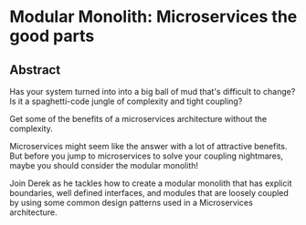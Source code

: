 # Modular Monolith: Microservices the good parts

## Abstract

Has your system turned into into a big ball of mud that's difficult to change? Is it a spaghetti-code jungle
of complexity and tight coupling? 

Get some of the benefits of a microservices architecture without the complexity.

Microservices might seem like the answer with a lot of attractive benefits. But before you jump to 
microservices to solve your coupling nightmares, maybe you should consider the modular monolith!

Join Derek as he tackles how to create a modular monolith that has explicit boundaries, well defined 
interfaces, and modules that are loosely coupled by using some common design patterns used in
a Microservices architecture.
